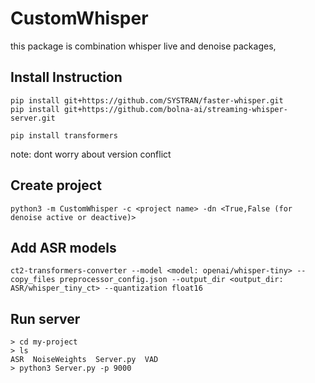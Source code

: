 # CustomWhisper
this package is combination whisper live and denoise packages, 

## Install Instruction
```shell
pip install git+https://github.com/SYSTRAN/faster-whisper.git
pip install git+https://github.com/bolna-ai/streaming-whisper-server.git

pip install transformers
```
note: dont worry about version conflict

## Create project
```shell
python3 -m CustomWhisper -c <project name> -dn <True,False (for denoise active or deactive)>
```
## Add ASR models
```shell
ct2-transformers-converter --model <model: openai/whisper-tiny> --copy_files preprocessor_config.json --output_dir <output_dir: ASR/whisper_tiny_ct> --quantization float16
```
## Run server
```
> cd my-project
> ls
ASR  NoiseWeights  Server.py  VAD
> python3 Server.py -p 9000
```
